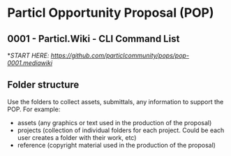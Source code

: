 # Particl Opportunity Proposal (POP)
## 0001 - Particl.Wiki - CLI Command List
**START HERE: https://github.com/particlcommunity/pops/pop-0001.mediawiki*
## Folder structure
Use the folders to collect assets, submittals, any information to support the POP.
For example:
- assets (any graphics or text used in the production of the proposal)
- projects (collection of individual folders for each project. Could be each user creates a folder with their work, etc)
- reference (copyright material used in the production of the proposal)
